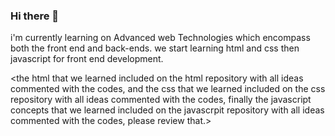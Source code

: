### Hi there 👋

<!--
**Samuelbahiru/Samuelbahiru** is a ✨ _special_ ✨ repository because its `README.md` (this file) appears on your GitHub profile.

Here are some ideas to get you started:

- 🔭 I’m currently working on ...
- 🌱 I’m currently learning ...
- 👯 I’m looking to collaborate on ...
- 🤔 I’m looking for help with ...
- 💬 Ask me about ...
- 📫 How to reach me: ...
- 😄 Pronouns: ...
- ⚡ Fun fact: ...
-->


i'm currently learning on Advanced web Technologies which encompass both the front end and back-ends.
we start learning html and css then javascript for front end development.

<the html that we learned included on the html repository with all ideas commented with the codes, 
 and the css that we learned included on the css repository with all ideas commented with the codes,
finally the javascript concepts that we learned included on the javascrpit repository with all ideas commented with the codes, please review that.>

<for the backend development we start to learn the python and check that on
python repository. all ideas that we discuess are commented with the codes.>


  
